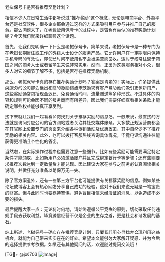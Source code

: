 老挝保号卡是否有推荐奖励计划？

相信不少人在日常生活中都听说过“推荐奖励”这个概念，无论是电商平台、外卖平台还是社交软件，很多企业都会通过这样的方式来吸引用户参与并推广自己的服务。那么问题来了，在老挝使用保号卡的过程中，是否也有类似的推荐奖励计划呢？今天我们就来详细聊聊这个话题。

首先，让我们先明确一下什么是老挝保号卡。简单来说，老挝保号卡是一种专门为在老挝长期居住或工作的外籍人士设计的服务产品。它允许用户在一定期限内保持手机号码的有效性，即使长时间不使用也不会被运营商回收。这对于经常往返于两国之间的商务人士或者留学生来说非常实用。然而，正因为这类服务相对小众，很多人对它的细节了解不多，包括是否存在推荐奖励机制。

那么，老挝保号卡真的存在推荐奖励计划吗？答案是肯定的！实际上，许多提供此类服务的公司都会推出相应的激励措施来鼓励现有客户帮助他们吸引更多新用户。这些奖励通常包括现金返还、免费通话时间、流量赠送等多种形式。不过具体的内容和规则可能会因不同的服务商而有所差异，因此我们需要仔细查看相关条款才能确定哪些权益能够真正享受到。

接下来就让我们一起看看如何找到关于推荐奖励的信息吧。一般来说，最直接的方法就是访问对应公司的官方网站或者关注其社交媒体账号。大多数正规运营商都会在其官网上设置专门的页面来介绍各种促销活动及优惠政策，其中自然少不了推荐奖励的相关内容。此外，也可以拨打客服热线咨询具体情况，毕竟电话沟通往往能获得更准确且个性化的答复。

当然啦，在实际操作过程中也需要注意一些细节。比如有些奖励可能需要满足特定条件才能领取，比如新用户必须激活账户并且完成绑定银行卡等步骤；还有些则要求推荐次数达到一定数量后才能兑现。因此建议大家在参与之前务必认真阅读相关说明，并做好充分准备以确保万无一失。

除了官方渠道外，还有一些第三方平台也可能提供有关推荐奖励的信息。例如某些论坛或博客上会有热心网友分享自己成功的经验，这对于我们来说无疑是一笔宝贵的财富。但与此同时也要保持警惕，避免盲目相信未经验证的消息，以免造成不必要的损失。

最后提醒大家一点：无论何时何地，请始终遵循公平竞争的原则，切勿采取任何违规手段去获取利益。毕竟诚信经营不仅是企业的生存之道，更是社会和谐发展的基石。

综上所述，老挝保号卡确实存在推荐奖励计划，只要我们用心寻找并合理利用这些机会，就能为自己带来实实在在的好处。希望本文能够为大家解开疑惑，并为今后的选择提供参考依据。如果还有其他疑问的话，欢迎随时提问交流哦！

[TG💪+ @jx0703 ![Image](https://github.com/user-attachments/assets/dbca1d08-cadb-493c-b0ec-ad6f7a83f270)]